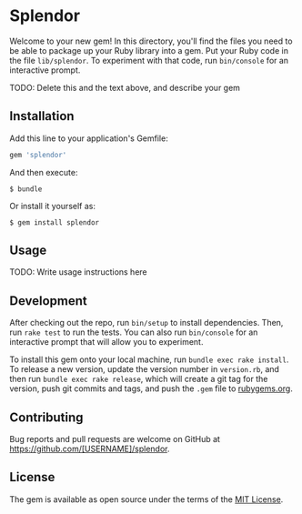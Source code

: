 # Splendor

Welcome to your new gem! In this directory, you'll find the files you need to be able to package up your Ruby library into a gem. Put your Ruby code in the file `lib/splendor`. To experiment with that code, run `bin/console` for an interactive prompt.

TODO: Delete this and the text above, and describe your gem

## Installation

Add this line to your application's Gemfile:

```ruby
gem 'splendor'
```

And then execute:

    $ bundle

Or install it yourself as:

    $ gem install splendor

## Usage

TODO: Write usage instructions here

## Development

After checking out the repo, run `bin/setup` to install dependencies. Then, run `rake test` to run the tests. You can also run `bin/console` for an interactive prompt that will allow you to experiment.

To install this gem onto your local machine, run `bundle exec rake install`. To release a new version, update the version number in `version.rb`, and then run `bundle exec rake release`, which will create a git tag for the version, push git commits and tags, and push the `.gem` file to [rubygems.org](https://rubygems.org).

## Contributing

Bug reports and pull requests are welcome on GitHub at https://github.com/[USERNAME]/splendor.

## License

The gem is available as open source under the terms of the [MIT License](https://opensource.org/licenses/MIT).
